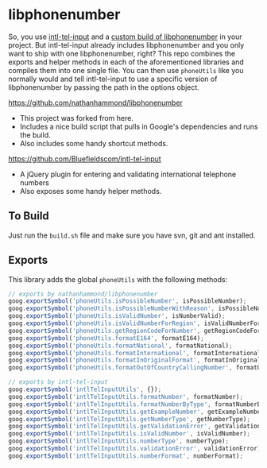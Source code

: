 libphonenumber
==============

So, you use [intl-tel-input](https://github.com/Bluefieldscom/intl-tel-input) and a [custom build of libphonenumber](https://github.com/nathanhammond/libphonenumber) in your project. But intl-tel-input already includes libphonenumber and you only want to ship with one libphonenumber, right? This repo combines the exports and helper methods in each of the aforementioned libraries and compiles them into one single file. You can then use ``phoneUtils`` like you normally would and tell intl-tel-input to use a specific version of libphonenumber by passing the path in the options object.

https://github.com/nathanhammond/libphonenumber
+ This project was forked from here.
+ Includes a nice build script that pulls in Google's dependencies and runs the build.
+ Also includes some handy shortcut methods.

https://github.com/Bluefieldscom/intl-tel-input
+ A jQuery plugin for entering and validating international telephone numbers
+ Also exposes some handy helper methods.

To Build
--------
Just run the ``build.sh`` file and make sure you have svn, git and ant installed.

Exports
-------

This library adds the global `phoneUtils` with the following methods:

```js
// exports by nathanhammond/libphonenumber
goog.exportSymbol('phoneUtils.isPossibleNumber', isPossibleNumber);
goog.exportSymbol('phoneUtils.isPossibleNumberWithReason', isPossibleNumberWithReason);
goog.exportSymbol('phoneUtils.isValidNumber', isNumberValid);
goog.exportSymbol('phoneUtils.isValidNumberForRegion', isValidNumberForRegion);
goog.exportSymbol('phoneUtils.getRegionCodeForNumber', getRegionCodeForNumber);
goog.exportSymbol('phoneUtils.formatE164', formatE164);
goog.exportSymbol('phoneUtils.formatNational', formatNational);
goog.exportSymbol('phoneUtils.formatInternational', formatInternational);
goog.exportSymbol('phoneUtils.formatInOriginalFormat', formatInOriginalFormat);
goog.exportSymbol('phoneUtils.formatOutOfCountryCallingNumber', formatOutOfCountryCallingNumber);

// exports by intl-tel-input
goog.exportSymbol('intlTelInputUtils', {});
goog.exportSymbol('intlTelInputUtils.formatNumber', formatNumber);
goog.exportSymbol('intlTelInputUtils.formatNumberByType', formatNumberByType);
goog.exportSymbol('intlTelInputUtils.getExampleNumber', getExampleNumber);
goog.exportSymbol('intlTelInputUtils.getNumberType', getNumberType);
goog.exportSymbol('intlTelInputUtils.getValidationError', getValidationError);
goog.exportSymbol('intlTelInputUtils.isValidNumber', isValidNumber);
goog.exportSymbol('intlTelInputUtils.numberType', numberType);
goog.exportSymbol('intlTelInputUtils.validationError', validationError);
goog.exportSymbol('intlTelInputUtils.numberFormat', numberFormat);
```
